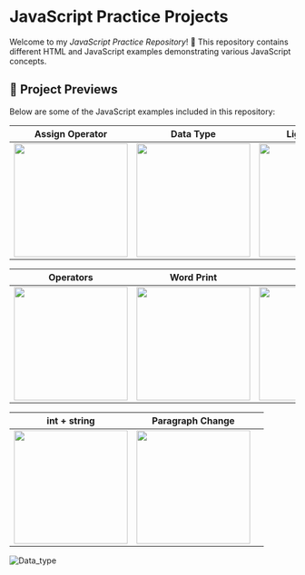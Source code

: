 # JavaScript Practice Projects

Welcome to my *JavaScript Practice Repository*! 🚀 This repository contains different HTML and JavaScript examples demonstrating various JavaScript concepts.

## 📌 Project Previews

Below are some of the JavaScript examples included in this repository:

| **Assign Operator** | **Data Type** | **Light ON OFF** |
|--------------------|--------------|------------------|
| <img width="200" src="https://github.com/user-attachments/assets/9a07603c-68d2-4b49-9734-31a13f563b5e" /> | <img width="200" src="https://github.com/user-attachments/assets/b6e5a6a0-0591-4467-9a18-d8afaeadee6f" /> | <img width="200" src="https://github.com/user-attachments/assets/4a3c20f0-2500-468e-94f0-3b0e3d0e2533" /> |

| **Operators** | **Word Print** | **Date** |
|-------------|--------------|----------|
| <img width="200" src="https://github.com/user-attachments/assets/d32b11ed-7f85-4306-baee-fb8c91efc195" /> | <img width="200" src="https://github.com/user-attachments/assets/5e4c2b7a-1b88-4e2e-b892-6d82d872cb1a" /> | <img width="200" src="https://github.com/user-attachments/assets/9c7c2e88-5baf-4e2d-b6f9-37b2b1c89b4e" /> |

| **int + string** | **Paragraph Change** |  |
|-----------------|--------------------|--|
| <img width="200" src="https://github.com/user-attachments/assets/1d2a1e2b-3f8a-4a23-a5dc-28c2d13dabc3" /> | <img width="200" src="https://github.com/user-attachments/assets/7e0c5d3f-42a7-4a7e-9dbe-1f3d1b3e4a92" /> |  |

![Data_type]()

